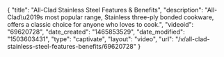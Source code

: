 {
    "title": "All-Clad Stainless Steel Features & Benefits",
    "description": "All-Clad\u2019s most popular range, Stainless three-ply bonded cookware, offers a classic choice for anyone who loves to cook.",
    "videoid": "69620728",
    "date_created": "1465853529",
    "date_modified": "1503603431",
    "type": "captivate",
    "layout": "video",
    "url": "\/v\/all-clad-stainless-steel-features-benefits\/69620728"
}